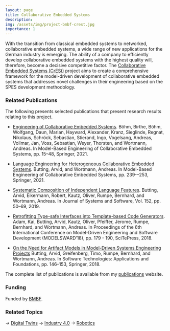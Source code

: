 ```yaml
---
layout: page
title: Collaborative Embedded Systems
description: 
img: /assets/img/project-bmbf-crest.jpg
importance: 1
---
```


With the transition from classical embedded systems to networked, collaborative embedded systems, a wide range of new applications for the German industry is emerging. The ability of a company to efficiently develop collaborative embedded systems with the highest quality will, therefore, become a decisive competitive factor. The [Collaborative Embedded Systems (CrESt)](https://crest.in.tum.de/) project aims to create a comprehensive framework for the model-driven development of collaborative embedded systems that addresses novel challenges in their engineering based on the SPES development methodology.

### Related Publications

The following presents selected publications that present research results relating to this project. 

- [Engineering of Collaborative Embedded Systems](https://www.se-rwth.de/publications/Engineering-of-Collaborative-Embedded-Systems.pdf). Böhm, Birthe, Böhm, Wolfgang, Daun, Marian, Hayward, Alexander, Kranz, Sieglinde, Regnat, Nikolaus, Schröck, Sebastian, Stierand, Ingo, Vogelsang, Andreas, Vollmar, Jan, Voss, Sebastian, Weyer, Thorsten, and Wortmann, Andreas. In Model-Based Engineering of Collaborative Embedded Systems, pp. 15–48, Springer,  2021. 

- [Language Engineering for Heterogeneous Collaborative Embedded Systems](https://www.se-rwth.de/publications/Language-Engineering-for-Heterogeneous-Collaborative-Embedded-Systems.pdf). Butting, Arvid, and Wortmann, Andreas. In Model-Based Engineering of Collaborative Embedded Systems, pp. 239-–253, Springer,  2021. 

- [Systematic Composition of Independent Language Features](https://www.se-rwth.de/publications/Systematic-Composition-of-Independent-Language-Features.pdf). Butting, Arvid, Eikermann, Robert, Kautz, Oliver, Rumpe, Bernhard, and Wortmann, Andreas. In Journal of Systems and Software, Vol. 152, pp. 50–69,  2019.

- [Retrofitting Type-safe Interfaces into Template-based Code Generators](https://www.se-rwth.de/publications/Retrofitting-Type-safe-Interfaces-into-Template-based-Code-Generators.pdf). Adam, Kai, Butting, Arvid, Kautz, Oliver, Pfeiffer, Jerome, Rumpe, Bernhard, and Wortmann, Andreas. In Proceedings of the 6th International Conference on Model-Driven Engineering and Software Development (MODELSWARD’18), pp. 179 - 190, SciTePress,  2018. 

- [On the Need for Artifact Models in Model-Driven Systems Engineering Projects](https://www.se-rwth.de/publications/On-the-Need-for-Artifact-Models-in-Model-Driven-Systems-Engineering-Projects.pdf) Butting, Arvid, Greifenberg, Timo, Rumpe, Bernhard, and Wortmann, Andreas. In Software Technologies: Applications and Foundations, pp. 146–153, Springer,  2018. 

The complete list of publications is available from my [publications](https://awortmann.github.io/publications/) website.

### Funding

Funded by [BMBF](https://www.softwaresysteme.dlr-pt.de/de/forschungsvorhaben-servicerobotik.php).

### Related Topics

→ [Digital Twins](https://awortmann.github.io/research/digital_twins/)
→ [Industry 4.0](https://awortmann.github.io/research/industry_40/)
→ [Robotics](https://awortmann.github.io/research/robotics/)